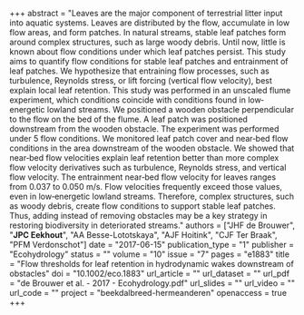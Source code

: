 +++
abstract = "Leaves are the major component of terrestrial litter input into aquatic systems. Leaves are distributed by the flow, accumulate in low flow areas, and form patches. In natural streams, stable leaf patches form around complex structures, such as large woody debris. Until now, little is known about flow conditions under which leaf patches persist. This study aims to quantify flow conditions for stable leaf patches and entrainment of leaf patches. We hypothesize that entraining flow processes, such as turbulence, Reynolds stress, or lift forcing (vertical flow velocity), best explain local leaf retention. This study was performed in an unscaled flume experiment, which conditions coincide with conditions found in low‐energetic lowland streams. We positioned a wooden obstacle perpendicular to the flow on the bed of the flume. A leaf patch was positioned downstream from the wooden obstacle. The experiment was performed under 5 flow conditions. We monitored leaf patch cover and near‐bed flow conditions in the area downstream of the wooden obstacle. We showed that near‐bed flow velocities explain leaf retention better than more complex flow velocity derivatives such as turbulence, Reynolds stress, and vertical flow velocity. The entrainment near‐bed flow velocity for leaves ranges from 0.037 to 0.050 m/s. Flow velocities frequently exceed those values, even in low‐energetic lowland streams. Therefore, complex structures, such as woody debris, create flow conditions to support stable leaf patches. Thus, adding instead of removing obstacles may be a key strategy in restoring biodiversity in deteriorated streams."
authors = ["JHF de Brouwer", "**JPC Eekhout**", "AA Besse-Lototskaya", "AJF Hoitink", "CJF Ter Braak", "PFM Verdonschot"]
date = "2017-06-15"
publication_type = "1"
publisher = "Ecohydrology"
status = ""
volume = "10"
issue = "7"
pages = "e1883"
title = "Flow thresholds for leaf retention in hydrodynamic wakes downstream of obstacles"
doi = "10.1002/eco.1883"
url_article = ""
url_dataset = ""
url_pdf = "de Brouwer et al. - 2017 - Ecohydrology.pdf"
url_slides = ""
url_video = ""
url_code = ""
project = "beekdalbreed-hermeanderen"
openaccess = true
+++